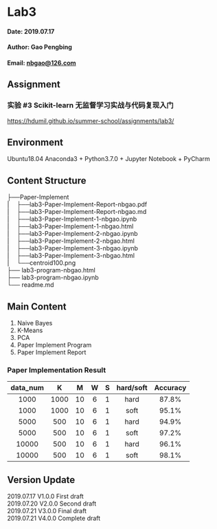 # Lab3
#### Date: 2019.07.17
#### Author: Gao Pengbing
#### Email: nbgao@126.com

## Assignment
### 实验 #3 Scikit-learn 无监督学习实战与代码复现入门
https://hdumil.github.io/summer-school/assignments/lab3/

## Environment
Ubuntu18.04
Anaconda3 + Python3.7.0 + Jupyter Notebook + PyCharm

## Content Structure   
├──Paper-Implement  
| &emsp;├──lab3-Paper-Implement-Report-nbgao.pdf  
| &emsp;├──lab3-Paper-Implement-Report-nbgao.md  
| &emsp;├──lab3-Paper-Implement-1-nbgao.ipynb  
| &emsp;├──lab3-Paper-Implement-1-nbgao.html  
| &emsp;├──lab3-Paper-Implement-2-nbgao.ipynb  
| &emsp;├──lab3-Paper-Implement-2-nbgao.html  
| &emsp;├──lab3-Paper-Implement-3-nbgao.ipynb  
| &emsp;├──lab3-Paper-Implement-3-nbgao.html  
| &emsp;└──centroid100.png  
├── lab3-program-nbgao.html  
├── lab3-program-nbgao.ipynb    
└── readme.md  

##  Main Content
1. Naive Bayes
2. K-Means
3. PCA
4. Paper Implement Program
5. Paper Implement Report

### Paper Implementation Result
data_num|K|M|W|S|hard/soft|Accuracy
:-:|:-:|:-:|:-:|:-:|:-:|:-:
1000|1000|10|6|1|hard|87.8%
1000|1000|10|6|1|soft|95.1%
5000|500|10|6|1|hard|94.9%
5000|500|10|6|1|soft|97.2%
10000|500|10|6|1|hard|96.1%
10000|500|10|6|1|soft|98.1%

## Version Update
2019.07.17 V1.0.0 First draft  
2019.07.20 V2.0.0 Second draft  
2019.07.21 V3.0.0 Final draft  
2019.07.21 V4.0.0 Complete draft  





